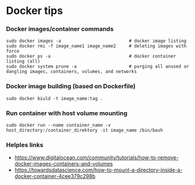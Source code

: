 Docker tips
=====

### Docker images/container commands

```
sudo docker images -a                          # docker image listing
sudo docker rmi -f image_name1 image_name2     # deleting images with force
sudo docker ps -a                              # docker container listing (all)
sudo docker system prune -a                    # purging all anused or dangling images, containers, volumes, and networks
```
### Docker image building (based on Dockerfile)

```
sudo docker biuld -t image_name:tag . 
```

### Run container with host volume mounting

```
sudo docker run --name container_name -v host_directory:/container_direktory -it image_name /bin/bash
```

### Helples links
* https://www.digitalocean.com/community/tutorials/how-to-remove-docker-images-containers-and-volumes
* https://towardsdatascience.com/how-to-mount-a-directory-inside-a-docker-container-4cee379c298b
